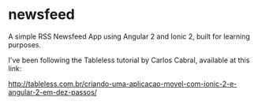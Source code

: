 # newsfeed
A simple RSS Newsfeed App using Angular 2 and Ionic 2, built for learning purposes.

I've been following the Tableless tutorial by Carlos Cabral, available at this link: 

http://tableless.com.br/criando-uma-aplicacao-movel-com-ionic-2-e-angular-2-em-dez-passos/